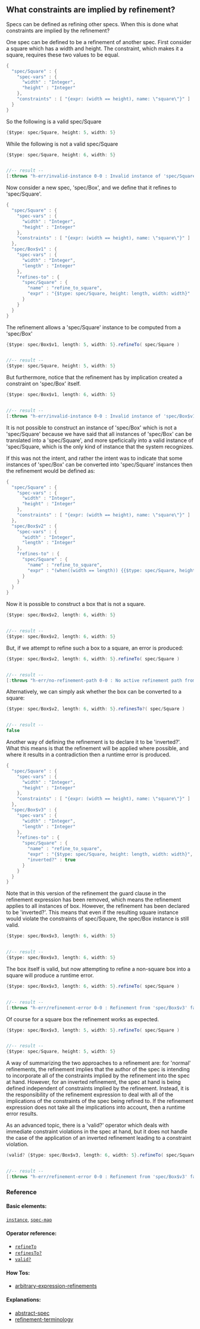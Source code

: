 <!---
  This markdown file was generated. Do not edit.
  -->

## What constraints are implied by refinement?

Specs can be defined as refining other specs. When this is done what constraints are implied by the refinement?

One spec can be defined to be a refinement of another spec. First consider a square which has a width and height. The constraint, which makes it a square, requires these two values to be equal.

```java
{
  "spec/Square" : {
    "spec-vars" : {
      "width" : "Integer",
      "height" : "Integer"
    },
    "constraints" : [ "{expr: (width == height), name: \"square\"}" ]
  }
}
```

So the following is a valid spec/Square

```java
{$type: spec/Square, height: 5, width: 5}
```

While the following is not a valid spec/Square

```java
{$type: spec/Square, height: 6, width: 5}


//-- result --
[:throws "h-err/invalid-instance 0-0 : Invalid instance of 'spec/Square', violates constraints \"spec/Square/square\""]
```

Now consider a new spec, 'spec/Box', and we define that it refines to 'spec/Square'.

```java
{
  "spec/Square" : {
    "spec-vars" : {
      "width" : "Integer",
      "height" : "Integer"
    },
    "constraints" : [ "{expr: (width == height), name: \"square\"}" ]
  },
  "spec/Box$v1" : {
    "spec-vars" : {
      "width" : "Integer",
      "length" : "Integer"
    },
    "refines-to" : {
      "spec/Square" : {
        "name" : "refine_to_square",
        "expr" : "{$type: spec/Square, height: length, width: width}"
      }
    }
  }
}
```

The refinement allows a 'spec/Square' instance to be computed from a 'spec/Box'

```java
{$type: spec/Box$v1, length: 5, width: 5}.refineTo( spec/Square )


//-- result --
{$type: spec/Square, height: 5, width: 5}
```

But furthermore, notice that the refinement has by implication created a constraint on 'spec/Box' itself.

```java
{$type: spec/Box$v1, length: 6, width: 5}


//-- result --
[:throws "h-err/invalid-instance 0-0 : Invalid instance of 'spec/Box$v1', violates constraints \"spec/Square/square\""]
```

It is not possible to construct an instance of 'spec/Box' which is not a 'spec/Square' because we have said that all instances of 'spec/Box' can be translated into a 'spec/Square', and more speficically into a valid instance of 'spec/Square, which is the only kind of instance that the system recognizes.

If this was not the intent, and rather the intent was to indicate that some instances of 'spec/Box' can be converted into 'spec/Square' instances then the refinement would be defined as:

```java
{
  "spec/Square" : {
    "spec-vars" : {
      "width" : "Integer",
      "height" : "Integer"
    },
    "constraints" : [ "{expr: (width == height), name: \"square\"}" ]
  },
  "spec/Box$v2" : {
    "spec-vars" : {
      "width" : "Integer",
      "length" : "Integer"
    },
    "refines-to" : {
      "spec/Square" : {
        "name" : "refine_to_square",
        "expr" : "(when((width == length)) {{$type: spec/Square, height: length, width: width}})"
      }
    }
  }
}
```

Now it is possible to construct a box that is not a square.

```java
{$type: spec/Box$v2, length: 6, width: 5}


//-- result --
{$type: spec/Box$v2, length: 6, width: 5}
```

But, if we attempt to refine such a box to a square, an error is produced:

```java
{$type: spec/Box$v2, length: 6, width: 5}.refineTo( spec/Square )


//-- result --
[:throws "h-err/no-refinement-path 0-0 : No active refinement path from 'spec/Box$v2' to 'spec/Square'"]
```

Alternatively, we can simply ask whether the box can be converted to a square:

```java
{$type: spec/Box$v2, length: 6, width: 5}.refinesTo?( spec/Square )


//-- result --
false
```

Another way of defining the refinement is to declare it to be 'inverted?'. What this means is that the refinement will be applied where possible, and where it results in a contradiction then a runtime error is produced.

```java
{
  "spec/Square" : {
    "spec-vars" : {
      "width" : "Integer",
      "height" : "Integer"
    },
    "constraints" : [ "{expr: (width == height), name: \"square\"}" ]
  },
  "spec/Box$v3" : {
    "spec-vars" : {
      "width" : "Integer",
      "length" : "Integer"
    },
    "refines-to" : {
      "spec/Square" : {
        "name" : "refine_to_square",
        "expr" : "{$type: spec/Square, height: length, width: width}",
        "inverted?" : true
      }
    }
  }
}
```

Note that in this version of the refinement the guard clause in the refinement expression has been removed, which means the refinement applies to all instances of box. However, the refinement has been declared to be 'inverted?'. This means that even if the resulting square instance would violate the constraints of spec/Square, the spec/Box instance is still valid.

```java
{$type: spec/Box$v3, length: 6, width: 5}


//-- result --
{$type: spec/Box$v3, length: 6, width: 5}
```

The box itself is valid, but now attempting to refine a non-square box into a square will produce a runtime error.

```java
{$type: spec/Box$v3, length: 6, width: 5}.refineTo( spec/Square )


//-- result --
[:throws "h-err/refinement-error 0-0 : Refinement from 'spec/Box$v3' failed unexpectedly: \"h-err/invalid-instance 0-0 : Invalid instance of 'spec/Square', violates constraints \\\"spec/Square/square\\\"\""]
```

Of course for a square box the refinement works as expected.

```java
{$type: spec/Box$v3, length: 5, width: 5}.refineTo( spec/Square )


//-- result --
{$type: spec/Square, height: 5, width: 5}
```

A way of summarizing the two approaches to a refinement are: for 'normal' refinements, the refinement implies that the author of the spec is intending to incorporate all of the constraints implied by the refinement into the spec at hand. However, for an inverted refinement, the spec at hand is being defined independent of constraints implied by the refinement. Instead, it is the responsibility of the refinement expression to deal with all of the implications of the constraints of the spec being refined to. If the refinement expression does not take all the implications into account, then a runtime error results.

As an advanced topic, there is a 'valid?' operator which deals with immediate constraint violations in the spec at hand, but it does not handle the case of the application of an inverted refinement leading to a constraint violation.

```java
(valid? {$type: spec/Box$v3, length: 6, width: 5}.refineTo( spec/Square ))


//-- result --
[:throws "h-err/refinement-error 0-0 : Refinement from 'spec/Box$v3' failed unexpectedly: \"h-err/invalid-instance 0-0 : Invalid instance of 'spec/Square', violates constraints \\\"spec/Square/square\\\"\""]
```

### Reference

#### Basic elements:

[`instance`](../halite_basic-syntax-reference-j.md#instance), [`spec-map`](../../halite_spec-syntax-reference.md)

#### Operator reference:

* [`refineTo`](../halite_full-reference-j.md#refineTo)
* [`refinesTo?`](../halite_full-reference-j.md#refinesTo_Q)
* [`valid?`](../halite_full-reference-j.md#valid_Q)


#### How Tos:

* [arbitrary-expression-refinements](../how-to/halite_arbitrary-expression-refinements-j.md)


#### Explanations:

* [abstract-spec](../explanation/halite_abstract-spec-j.md)
* [refinement-terminology](../explanation/halite_refinement-terminology-j.md)



